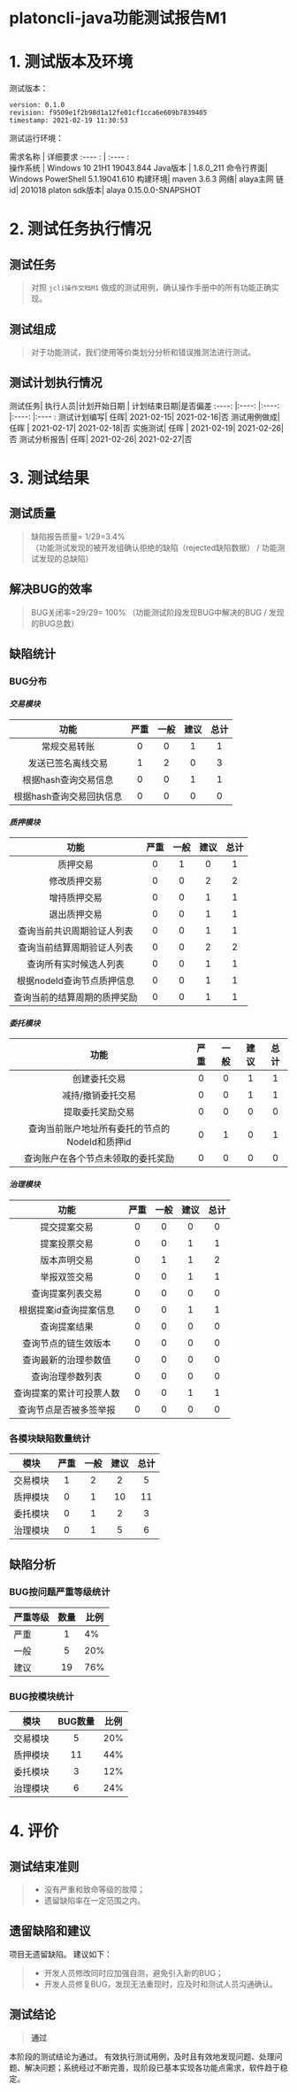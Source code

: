# platoncli-java功能测试报告M1

# 1. 测试版本及环境

测试版本：

```
version: 0.1.0
revision: f9509e1f2b98d1a12fe01cf1cca6e609b7839405
timestamp: 2021-02-19 11:30:53
```

测试运行环境：

需求名称   | 详细要求
   :---- :  |  :---- :  
操作系统  | Windows 10 21H1 19043.844
Java版本  |  1.8.0_211
命令行界面| Windows PowerShell 5.1.19041.610
构建环境| maven 3.6.3
网络| alaya主网
链id| 201018
platon sdk版本| alaya 0.15.0.0-SNAPSHOT

# 2. 测试任务执行情况

## 测试任务

> 对照 `jcli操作文档M1` 做成的测试用例，确认操作手册中的所有功能正确实现。

## 测试组成

> 对于功能测试，我们使用等价类划分分析和错误推测法进行测试。

## 测试计划执行情况

测试任务| 执行人员|计划开始日期    | 计划结束日期|是否偏差
:----: |:----: |:----: |:----:  |:----  :
测试计划编写| 任晖| 2021-02-15| 2021-02-16|否
测试用例做成| 任晖 | 2021-02-17| 2021-02-18|否
实施测试| 任晖 | 2021-02-19| 2021-02-26|否
测试分析报告| 任晖| 2021-02-26| 2021-02-27|否

# 3. 测试结果

## 测试质量

> 缺陷报告质量= 1/29=3.4%  
（功能测试发现的被开发组确认拒绝的缺陷（rejected缺陷数据） / 功能测试发现的总缺陷）

## 解决BUG的效率

> BUG关闭率=29/29= 100% （功能测试阶段发现BUG中解决的BUG / 发现的BUG总数）

## 缺陷统计

### BUG分布

#### ***交易模块***

功能|严重|一般|建议|总计
:----: |:----:|:----: |:----:|:----:
常规交易转账|0|0|1|1
发送已签名离线交易|1|2|0|3
根据hash查询交易信息|0|0|1|1
根据hash查询交易回执信息|0|0|0|0

#### ***质押模块***

功能|严重|一般|建议|总计
:----: |:----:|:----: |:----:|:----:
质押交易|0|1|0|1
修改质押交易|0|0|2|2
增持质押交易|0|0|1|1
退出质押交易|0|0|1|1
查询当前共识周期验证人列表|0|0|1|1
查询当前结算周期验证人列表|0|0|2|2
查询所有实时候选人列表|0|0|1|1
根据nodeId查询节点质押信息|0|0|1|1
查询当前的结算周期的质押奖励|0|0|1|1

#### ***委托模块***

功能|严重|一般|建议|总计
:----: |:----:|:----: |:----:|:----:
创建委托交易|0|0|1|1
减持/撤销委托交易|0|0|1|1
提取委托奖励交易 |0|0|0|0
查询当前账户地址所有委托的节点的NodeId和质押id|0|1|0|1
查询账户在各个节点未领取的委托奖励|0|0|0|0

#### ***治理模块***

功能          |严重  |  一般  | 建议 |总计
     :---:         |:---:|:---: |:---:|:---:
提交提案交易     |0|0|0|0
提案投票交易         |0|0|1|1
版本声明交易         |0|1|1|2
举报双签交易         |0|0|1|1
查询提案列表交易      |0|0|0|0
根据提案id查询提案信息 |0|0|1|1
查询提案结果         |0|0|0|0
查询节点的链生效版本   |0|0|0|0
查询最新的治理参数值  |0|0|0|0
查询治理参数列表      |0|0|0|0
查询提案的累计可投票人数|0|0|1|1
查询节点是否被多签举报  |0|0|0|0

### 各模块缺陷数量统计

模块|严重|一般|建议|总计
:----: |:----:|:----: |:----:|:----:
交易模块|1|2|2|5
质押模块|0|1|10|11
委托模块|0|1|2|3
治理模块|0|1|5|6

## 缺陷分析

### BUG按问题严重等级统计

严重等级|数量|比例
---- |:----:|---- 
严重|1|4%
一般|5|20%
建议|19|76%

### BUG按模块统计

模块  |BUG数量| 比例
----   | :----: |----
交易模块|   5    |20%
质押模块|   11   |44%
委托模块|    3   |12%
治理模块|   6    |24%

# 4. 评价

## 测试结束准则

> * 没有严重和致命等级的故障；
> * 遗留缺陷率在一定范围之内。

## 遗留缺陷和建议

项目无遗留缺陷。 建议如下：

> * 开发人员修改同时应加强自测，避免引入新的BUG；
> * 开发人员修复BUG，发现无法重现时，应及时和测试人员沟通确认。

## 测试结论

> **通过**


本阶段的测试结论为通过。 有效执行测试用例，及时且有效地发现问题、处理问题、解决问题；系统经过不断完善，现阶段已基本实现各功能点需求，软件趋于稳定。
